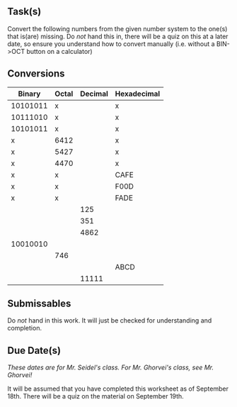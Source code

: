 Task(s)
-------
Convert the following numbers from the given number system to the one(s) that is(are) missing.
Do _not_ hand this in, there will be a quiz on this at a later date, so ensure you understand how to convert manually (i.e. without a BIN->OCT button on a calculator)

Conversions
------

|  Binary  | Octal | Decimal | Hexadecimal |
| -------- | ----- | ------- | ----------- |
| 10101011 |   x   |         |       x     |
| 10111010 |   x   |         |       x     |
| 10101011 |   x   |         |       x     |
|    x     | 6412  |         |       x     |
|    x     | 5427  |         |       x     |
|    x     | 4470  |         |       x     |
|    x     |   x   |         |     CAFE    |
|    x     |   x   |         |     F00D    |
|    x     |   x   |         |     FADE    |
|          |       |  125    |             |
|          |       |  351    |             |
|          |       |  4862   |             |
| 10010010 |       |     	 |             |
|          |  746  |    	 |             |
|          |       |         |     ABCD    |
|          |       |  11111  |             |


Submissables
------------------
Do _not_ hand in this work.  It will just be checked for understanding and completion.

Due Date(s)
------------------
_These dates are for Mr. Seidel's class.  For Mr. Ghorvei's class, see Mr. Ghorvei!_

It will be assumed that you have completed this worksheet as of September 18th.  There will be a quiz on the material on September 19th.
